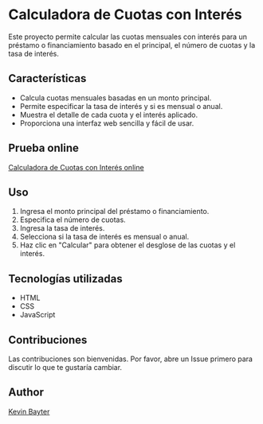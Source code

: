 # Calculadora de Cuotas con Interés

Este proyecto permite calcular las cuotas mensuales con interés para un préstamo o financiamiento basado en el principal, el número de cuotas y la tasa de interés.

## Características

- Calcula cuotas mensuales basadas en un monto principal.
- Permite especificar la tasa de interés y si es mensual o anual.
- Muestra el detalle de cada cuota y el interés aplicado.
- Proporciona una interfaz web sencilla y fácil de usar.

## Prueba online

[Calculadora de Cuotas con Interés online](https://calcular-intereses.netlify.app/)

## Uso

1. Ingresa el monto principal del préstamo o financiamiento.
2. Especifica el número de cuotas.
3. Ingresa la tasa de interés.
4. Selecciona si la tasa de interés es mensual o anual.
5. Haz clic en "Calcular" para obtener el desglose de las cuotas y el interés.

## Tecnologías utilizadas

- HTML
- CSS
- JavaScript

## Contribuciones

Las contribuciones son bienvenidas. Por favor, abre un Issue primero para discutir lo que te gustaría cambiar.

## Author

[Kevin Bayter](https://www.bayter-x.com/)
